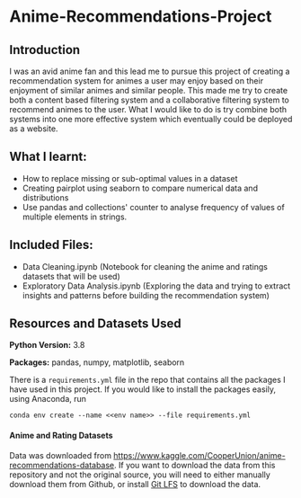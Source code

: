 # Anime-Recommendations-Project

## Introduction
I was an avid anime fan and this lead me to pursue this project of creating a recommendation system for animes a user may enjoy based on their enjoyment of similar animes and similar people. This made me try to create both a content based filtering system and a collaborative filtering system to recommend animes to the user. What I would like to do is try combine both systems into one more effective system which eventually could be deployed as a website. 

## What I learnt:
- How to replace missing or sub-optimal values in a dataset
- Creating pairplot using seaborn to compare numerical data and distributions
- Use pandas and collections' counter to analyse frequency of values of multiple elements in strings.

## Included Files:
- Data Cleaning.ipynb (Notebook for cleaning the anime and ratings datasets that will be used)
- Exploratory Data Analysis.ipynb (Exploring the data and trying to extract insights and patterns before building the recommendation system)

## Resources and Datasets Used

**Python Version:** 3.8

**Packages:** pandas, numpy, matplotlib, seaborn

There is a `requirements.yml` file in the repo that contains all the packages I have used in this project. If you would like to install the packages easily, using Anaconda, run 
```
conda env create --name <<env name>> --file requirements.yml
```
#### Anime and Rating Datasets
Data was downloaded from https://www.kaggle.com/CooperUnion/anime-recommendations-database.
If you want to download the data from this repository and not the original source, you will need to either manually download them from Github, or install [Git LFS](https://git-lfs.github.com/) to download the data.
